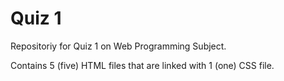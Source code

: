 # Quiz 1
Repositoriy for Quiz 1 on Web Programming Subject.

Contains 5 (five) HTML files that are linked with 1 (one) CSS file.
